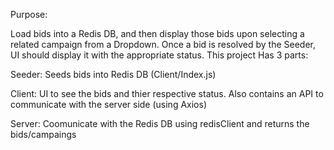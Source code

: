 Purpose:

Load bids into a Redis DB, and then display those bids upon selecting a related campaign from a Dropdown. Once a bid is resolved by the Seeder, UI should display it with the appropriate status.
This project Has 3 parts:

Seeder: Seeds bids into Redis DB (Client/Index.js)

Client: UI to see the bids and thier respective status. Also contains an API to communicate with the server side (using Axios)

Server: Coomunicate with the Redis DB using redisClient and returns the bids/campaings
